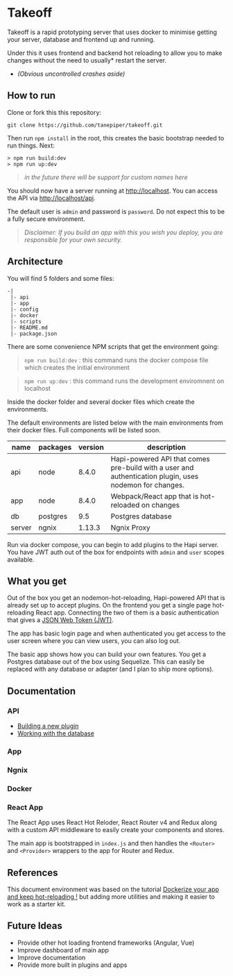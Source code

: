 # Takeoff

Takeoff is a rapid prototyping server that uses docker to minimise getting your server, database and frontend up and running.

Under this it uses frontend and backend hot reloading to allow you to make changes without the need to usually* restart the server.

* *(Obvious uncontrolled crashes aside)*

## How to run

Clone or fork this this repository:

    git clone https://github.com/tanepiper/takeoff.git

Then run `npm install` in the root, this creates the basic bootstrap needed to run things. Next:

    > npm run build:dev
    > npm run up:dev
> *in the future there will be support for custom names here*

You should now have a server running at [http://localhost](http://localhost). You can access the API via [http://localhost/api](http://localhost/api).

The default user is `admin` and password is `password`.  Do not expect this to be a fully secure environment.

> *Disclaimer: If you build an app with this you wish you deploy, you are responsible for your own security.*

## Architecture

You will find 5 folders and some files:

    -|
     |- api
     |- app
     |- config
     |- docker
     |- scripts
     |- README.md
     |- package.json

There are some convenience NPM scripts that get the environment going:

> `npm run build:dev`
> : this command runs the docker compose file which creates the initial environment

> `npm run up:dev`
> : this command runs the development enviromnent on localhost

Inside the docker folder and several docker files which create the environments.

The default environments are listed below with the main environments from their docker files.  Full components will be listed soon.

|name   |packages  |version|description|
|----   |-------   |-------|-----------|
|api    |node      |8.4.0  |Hapi-powered API that comes pre-build with a user and authentication plugin, uses nodemon for changes.|
|app    |node      |8.4.0  |Webpack/React app that is hot-reloaded on changes|
|db     |postgres  |9.5    |Postgres database|
|server |ngnix     |1.13.3 |Ngnix Proxy|

Run via docker compose, you can begin to add plugins to the Hapi server. You have JWT auth out of the box for endpoints with `admin` and `user` scopes available.

## What you get

Out of the box you get an nodemon-hot-reloading, Hapi-powered API that is already set up to accept plugins.  On the frontend you get a single page hot-reloading React app.  Connecting the two of them is a basic authentication that gives a [JSON Web Token (JWT)](https://jwt.io).

The app has basic login page and when authenticated you get access to the user screen where you can view users, you can also log out.

The basic app shows how you can build your own features.  You get a Postgres database out of the box using Sequelize.  This can easily be replaced with any database or adapter (and I plan to ship more options).

## Documentation

### API

* [Building a new plugin](api/docs/building-a-new-plugin.md)
* [Working with the database](api/docs/working-with-the-database.md)

### App

### Ngnix

### Docker

### React App

The React App uses React Hot Reloder, React Router v4 and Redux along with a custom API middleware to easily create your components and stores.

The main app is bootstrapped in `index.js` and then handles the `<Router>` and `<Provider>` wrappers to the app for Router and Redux.

## References

This document environment was based on the tutorial [Dockerize your app and keep hot-reloading !](https://blog.bam.tech/developper-news/dockerize-your-app-and-keep-hot-reloading) but adding more utilities and making it easier to work as a starter kit.

## Future Ideas

* Provide other hot loading frontend frameworks (Angular, Vue)
* Improve dashboard of main app
* Improve documentation
* Provide more built in plugins and apps
